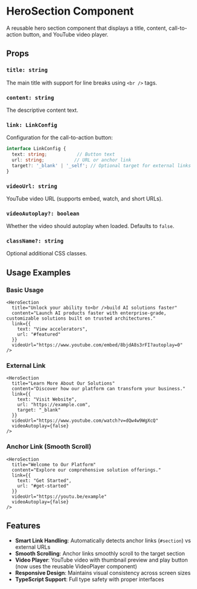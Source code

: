 # HeroSection Component

A reusable hero section component that displays a title, content, call-to-action button, and YouTube video player.

## Props

### `title: string`
The main title with support for line breaks using `<br />` tags.

### `content: string`
The descriptive content text.

### `link: LinkConfig`
Configuration for the call-to-action button:
```typescript
interface LinkConfig {
  text: string;           // Button text
  url: string;           // URL or anchor link
  target?: '_blank' | '_self'; // Optional target for external links
}
```

### `videoUrl: string`
YouTube video URL (supports embed, watch, and short URLs).

### `videoAutoplay?: boolean`
Whether the video should autoplay when loaded. Defaults to `false`.

### `className?: string`
Optional additional CSS classes.

## Usage Examples

### Basic Usage
```tsx
<HeroSection
  title="Unlock your ability to<br />build AI solutions faster"
  content="Launch AI products faster with enterprise-grade, customizable solutions built on trusted architectures."
  link={{
    text: "View accelerators",
    url: "#featured"
  }}
  videoUrl="https://www.youtube.com/embed/8bjdA8s3rFI?autoplay=0"
/>
```

### External Link
```tsx
<HeroSection
  title="Learn More About Our Solutions"
  content="Discover how our platform can transform your business."
  link={{
    text: "Visit Website",
    url: "https://example.com",
    target: "_blank"
  }}
  videoUrl="https://www.youtube.com/watch?v=dQw4w9WgXcQ"
  videoAutoplay={false}
/>
```

### Anchor Link (Smooth Scroll)
```tsx
<HeroSection
  title="Welcome to Our Platform"
  content="Explore our comprehensive solution offerings."
  link={{
    text: "Get Started",
    url: "#get-started"
  }}
  videoUrl="https://youtu.be/example"
  videoAutoplay={false}
/>
```

## Features

- **Smart Link Handling**: Automatically detects anchor links (`#section`) vs external URLs
- **Smooth Scrolling**: Anchor links smoothly scroll to the target section
- **Video Player**: YouTube video with thumbnail preview and play button (now uses the reusable VideoPlayer component)
- **Responsive Design**: Maintains visual consistency across screen sizes
- **TypeScript Support**: Full type safety with proper interfaces 